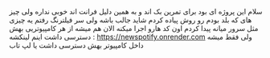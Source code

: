 سلام 
این پروژه ای بود برای تمرین بک اند و به همین دلیل فرانت اند خوبی نداره ولی چیز های که بلد بودم رو روش پیاده کردم 
شاید جالب باشه ولی سر فیلترنگ رفتم یه چیزی مثل سرور میانه پیدا کردم اون کد هارو اجرا میکنه الان هم میشه از هر کامپیوتریی بهش دسترسی داشت
اینم لینکشه : https://newspotify.onrender.com
ولی فقط میشه داخل کامپیوتر بهش دسترسی داشت یا لپ تاب 
